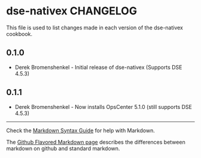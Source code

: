 dse-nativex CHANGELOG
=====================

This file is used to list changes made in each version of the dse-nativex cookbook.

0.1.0
-----
- Derek Bromenshenkel - Initial release of dse-nativex (Supports DSE 4.5.3)

0.1.1
-----
- Derek Bromenshenkel - Now installs OpsCenter 5.1.0 (still supports DSE 4.5.3)

- - -
Check the [Markdown Syntax Guide](http://daringfireball.net/projects/markdown/syntax) for help with Markdown.

The [Github Flavored Markdown page](http://github.github.com/github-flavored-markdown/) describes the differences between markdown on github and standard markdown.
